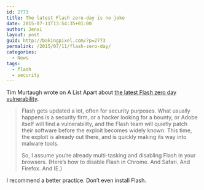 ```yaml
---
id: 2773
title: The latest Flash zero-day is no joke
date: 2015-07-11T13:54:35+01:00
author: Jenxi
layout: post
guid: http://bakingpixel.com/?p=2773
permalink: /2015/07/11/flash-zero-day/
categories:
  - News
tags:
  - flash
  - security
---
```

Tim Murtaugh wrote on A List Apart about [the latest Flash zero day vulnerability](http://alistapart.com/blog/post/the-latest-flash-0-day-is-no-joke).

> Flash gets updated a lot, often for security purposes. What usually happens is a security firm, or a hacker looking for a bounty, or Adobe itself will find a vulnerability, and the Flash team will quietly patch their software before the exploit becomes widely known. This time, the exploit is already out there, and is quickly making its way into malware tools.
> 
> So, I assume you’re already multi-tasking and disabling Flash in your browsers. (Here’s how to disable Flash in Chrome. And Safari. And Firefox. And IE.) 

I recommend a better practice. Don&#8217;t even install Flash.